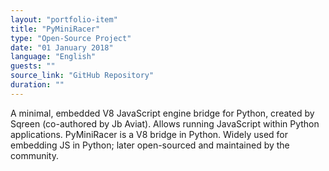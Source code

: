 ```yaml
---
layout: "portfolio-item"
title: "PyMiniRacer"
type: "Open-Source Project"
date: "01 January 2018"
language: "English"
guests: ""
source_link: "GitHub Repository"
duration: ""
---
```


A minimal, embedded V8 JavaScript engine bridge for Python, created by Sqreen (co-authored by Jb Aviat). Allows running JavaScript within Python applications. PyMiniRacer is a V8 bridge in Python.  Widely used for embedding JS in Python; later open-sourced and maintained by the community.
